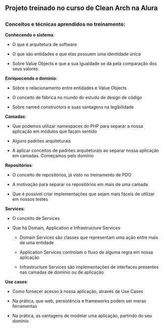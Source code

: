 ## Projeto treinado no curso de Clean Arch na Alura

##

### Conceitos e técnicas aprendidos no treinamento:

**Conhecendo o sistema**:

* O que é arquitetura de software

* O que são entidades e que elas possuem uma identidade única

* Sobre Value Objects e que a sua igualdade se dá pela comparação dos seus valores


**Enriquecendo o domínio**:

* Sobre o relacionamento entre entidades e Value Objects

* O conceito de fábrica no mundo do estudo de design de código

* Sobre named constructors e suas vantagens na legibilidade


**Camadas**:

* Que podemos utilizar namespaces do PHP para separar a nossa aplicação em módulos que façam sentido

* Alguns padrões arquiteturais

* A aplicar conceitos de padrões arquiteturais ao separar nossa aplicação em camadas. 
Começamos pelo domínio



**Repositórios**:

* O conceito de repositórios, já visto no treinamento de PDO

* A motivação para separar os repositórios em mais de uma camada

* Que é possível criar implementações que sejam mais fáceis de utilizar em nossos testes



**Services**:

* O conceito de Services

* Que há Domain, Application e Infrastructure Services

    * Domain Services são classes que representam uma ação entre mais de uma entidade

    * Application Services controlam o fluxo de alguma regra em nossa aplicação

    * Infrastructure Services são implementações de interfaces presentes nas camadas de domínio ou de aplicação



**Use cases**:

* Como fornecer acesso à nossa aplicação, através de Use Cases

* Na prática, que web, persistência e frameworks podem ser meras ferramentas

* Na prática, as vantagens de modelar uma aplicação, partindo do seu domínio
